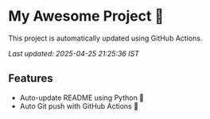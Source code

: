 # My Awesome Project 🚀

This project is automatically updated using GitHub Actions.

_Last updated: 2025-04-25 21:25:36 IST_

## Features
- Auto-update README using Python 🐍
- Auto Git push with GitHub Actions 🤖

